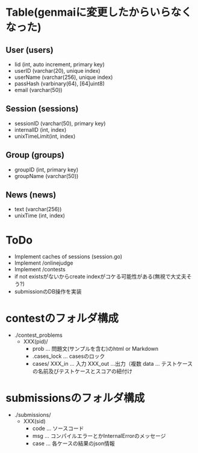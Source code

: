 # Table(genmaiに変更したからいらなくなった)

## User (users)
- Iid (int, auto increment, primary key)
- userID (varchar(20), unique index)
- userName (varchar(256), unique index)
- passHash (varbinary(64), \[64\]uint8)
- email (varchar(50))

## Session (sessions)
- sessionID (varchar(50), primary key)
- internalID (int, index)
- unixTimeLimit(int, index)

## Group (groups)
- groupID (int, primary key)
- groupName (varchar(50))

## News (news)
- text (varchar(256))
- unixTime (int, index)

# ToDo
- Implement caches of sessions (session.go)
- Implement /onlinejudge
- Implement /contests
- if not existsがないからcreate indexがコケる可能性がある(無視で大丈夫そう?)
- submissionのDB操作を実装

# contestのフォルダ構成
- ./contest_problems
    - XXX(pid)/
        - prob ... 問題文(サンプルを含む)のhtml or Markdown
        - .cases_lock ... casesのロック
        - cases/
            XXX_in ... 入力
            XXX_out ...出力（複数
            data ... テストケースの名前及びテストケースとスコアの紐付け

# submissionsのフォルダ構成
- ./submissions/
    - XXX(sid)
        - code ... ソースコード
        - msg ... コンパイルエラーとかInternalErrorのメッセージ
        - case ... 各ケースの結果のjson情報
